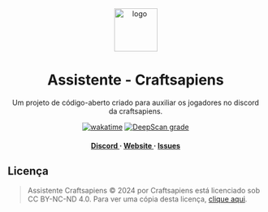 <div align='center'>

<img src=https://i.imgur.com/WINt2vo.jpg alt="logo" width=85 height=85 />

<h1>Assistente - Craftsapiens</h1>
<p>Um projeto de código-aberto criado para auxiliar os jogadores no discord da craftsapiens. </p>

[![wakatime](https://wakatime.com/badge/github/davidcanas/AssistenteCraftsapiens.svg)](https://wakatime.com/badge/github/davidcanas/AssistenteCraftsapiens)
[![DeepScan grade](https://deepscan.io/api/teams/24076/projects/27644/branches/886079/badge/grade.svg)](https://deepscan.io/)

<h4><a href="https://is.gd/craftsapiens"> Discord </a> <span> · </span> <a href="https://craftsapiens.com.br"> Website </a> <span> · </span> <a href="https://github.com/davidcanas/assistentecraftsapiens/issues"> Issues </a> </h4>


</div>

## Licença

> Assistente Craftsapiens © 2024 por Craftsapiens está licenciado sob CC BY-NC-ND 4.0. Para ver uma cópia desta licença, [clique aqui](http://creativecommons.org/licenses/by-nc-nd/4.0/).

